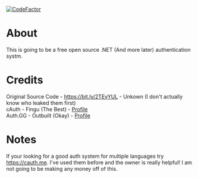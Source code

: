 [![CodeFactor](https://www.codefactor.io/repository/github/YungSamzy/auth/badge)](https://www.codefactor.io/repository/github/YungSamzy/auth)

# About 
 
This is going to be a free open source .NET (And more later) authentication systm.  

# Credits

Original Source Code - https://bit.ly/2TEvYUL - Unkown (I don't actually know who leaked them first)  
cAuth - Fingu (The Best) - [Profile](https://github.com/Finguimbrine)  
Auth.GG - Outbuilt (Okay) - [Profile](https://github.com/Outbuilt)  

# Notes

If your looking for a good auth system for multiple languages try https://cauth.me. I've used them before and the owner is really helpful!
I am not going to be making any money off of this.
